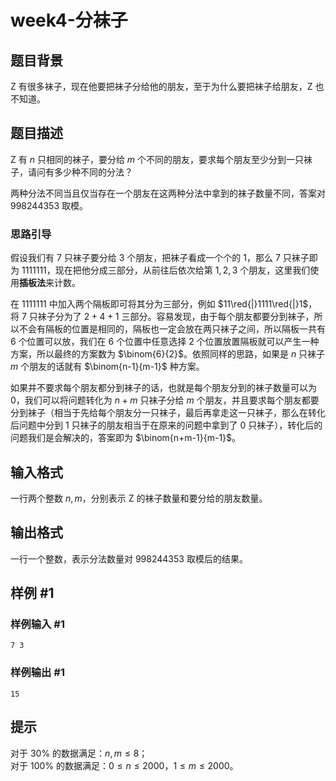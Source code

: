 # week4-分袜子

## 题目背景

Z 有很多袜子，现在他要把袜子分给他的朋友，至于为什么要把袜子给朋友，Z 也不知道。

## 题目描述

Z 有 $n$ 只相同的袜子，要分给 $m$ 个不同的朋友，要求每个朋友至少分到一只袜子，请问有多少种不同的分法？ 

两种分法不同当且仅当存在一个朋友在这两种分法中拿到的袜子数量不同，答案对 $998244353$ 取模。  
### 思路引导  
假设我们有 $7$ 只袜子要分给 $3$ 个朋友，把袜子看成一个个的 $1$，那么 $7$ 只袜子即为 $1111111$，现在把他分成三部分，从前往后依次给第 $1,2,3$ 个朋友，这里我们使用**插板法**来计数。  

在 $1111111$ 中加入两个隔板即可将其分为三部分，例如 $11\red{|}1111\red{|}1$，将 $7$ 只袜子分为了 $2+4+1$ 三部分。容易发现，由于每个朋友都要分到袜子，所以不会有隔板的位置是相同的，隔板也一定会放在两只袜子之间，所以隔板一共有 $6$ 个位置可以放，我们在 $6$ 个位置中任意选择 $2$ 个位置放置隔板就可以产生一种方案，所以最终的方案数为 $\binom{6}{2}$。依照同样的思路，如果是 $n$ 只袜子 $m$ 个朋友的话就有 $\binom{n-1}{m-1}$ 种方案。  

如果并不要求每个朋友都分到袜子的话，也就是每个朋友分到的袜子数量可以为 $0$，我们可以将问题转化为 $n+m$ 只袜子分给 $m$ 个朋友，并且要求每个朋友都要分到袜子（相当于先给每个朋友分一只袜子，最后再拿走这一只袜子，那么在转化后问题中分到 $1$ 只袜子的朋友相当于在原来的问题中拿到了 $0$ 只袜子），转化后的问题我们是会解决的，答案即为 $\binom{n+m-1}{m-1}$。

## 输入格式

一行两个整数 $n,m$，分别表示 Z 的袜子数量和要分给的朋友数量。

## 输出格式

一行一个整数，表示分法数量对 $998244353$ 取模后的结果。

## 样例 #1

### 样例输入 #1

```
7 3
```

### 样例输出 #1

```
15
```

## 提示

对于 $30\%$ 的数据满足：$n,m\le 8$；  
对于 $100\%$ 的数据满足：$0\le n\le 2000$，$1\le m\le 2000$。